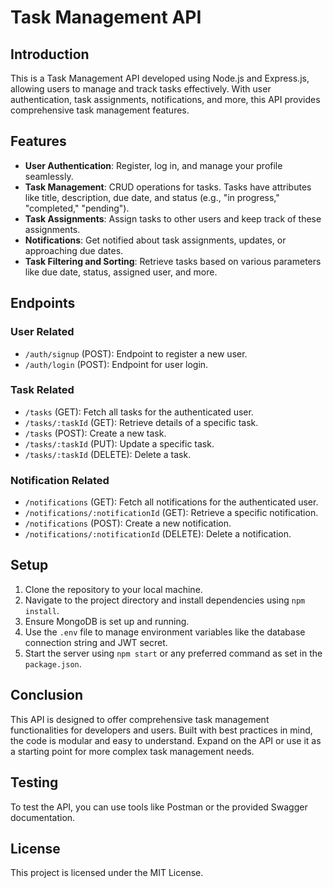 # Task Management API

## Introduction
This is a Task Management API developed using Node.js and Express.js, allowing users to manage and track tasks effectively. With user authentication, task assignments, notifications, and more, this API provides comprehensive task management features.

## Features

- **User Authentication**: Register, log in, and manage your profile seamlessly.
- **Task Management**: CRUD operations for tasks. Tasks have attributes like title, description, due date, and status (e.g., "in progress," "completed," "pending").
- **Task Assignments**: Assign tasks to other users and keep track of these assignments.
- **Notifications**: Get notified about task assignments, updates, or approaching due dates.
- **Task Filtering and Sorting**: Retrieve tasks based on various parameters like due date, status, assigned user, and more.

## Endpoints

### User Related

- `/auth/signup` (POST): Endpoint to register a new user.
- `/auth/login` (POST): Endpoint for user login.

### Task Related

- `/tasks` (GET): Fetch all tasks for the authenticated user.
- `/tasks/:taskId` (GET): Retrieve details of a specific task.
- `/tasks` (POST): Create a new task.
- `/tasks/:taskId` (PUT): Update a specific task.
- `/tasks/:taskId` (DELETE): Delete a task.

### Notification Related

- `/notifications` (GET): Fetch all notifications for the authenticated user.
- `/notifications/:notificationId` (GET): Retrieve a specific notification.
- `/notifications` (POST): Create a new notification.
- `/notifications/:notificationId` (DELETE): Delete a notification.

## Setup

1. Clone the repository to your local machine.
2. Navigate to the project directory and install dependencies using `npm install`.
3. Ensure MongoDB is set up and running.
4. Use the `.env` file to manage environment variables like the database connection string and JWT secret.
5. Start the server using `npm start` or any preferred command as set in the `package.json`.

## Conclusion
This API is designed to offer comprehensive task management functionalities for developers and users. Built with best practices in mind, the code is modular and easy to understand. Expand on the API or use it as a starting point for more complex task management needs.

## Testing

To test the API, you can use tools like Postman or the provided Swagger documentation.

## License

This project is licensed under the MIT License.
